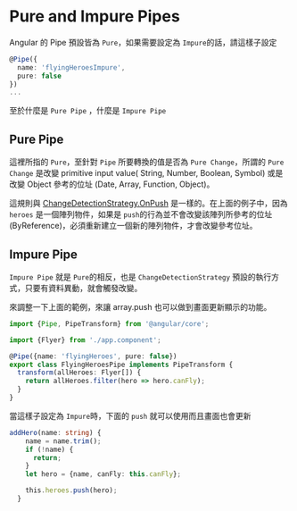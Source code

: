 # Pure and Impure Pipes

Angular 的 Pipe 預設皆為 `Pure`，如果需要設定為 `Impure`的話，請這樣子設定

```typescript
@Pipe({
  name: 'flyingHeroesImpure',
  pure: false
})
...
```

至於什麼是 `Pure Pipe` ，什麼是 `Impure Pipe`

## Pure Pipe

這裡所指的 `Pure`，至針對 `Pipe` 所要轉換的值是否為 `Pure Change`，所謂的 `Pure Change` 是改變 primitive input value( String, Number, Boolean, Symbol) 或是改變  Object 參考的位址 (Date, Array, Function, Object)。

這規則與 [ChangeDetectionStrategy.OnPush](https://angular.io/docs/ts/latest/api/core/index/ChangeDetectionStrategy-enum.html) 是一樣的。在上面的例子中，因為 `heroes` 是一個陣列物件，如果是 `push`的行為並不會改變該陣列所參考的位址 (ByReference)，必須重新建立一個新的陣列物件，才會改變參考位址。



## Impure Pipe

`Impure Pipe` 就是 `Pure`的相反，也是 `ChangeDetectionStrategy` 預設的執行方式，只要有資料異動，就會觸發改變。

來調整一下上面的範例，來讓 array.push 也可以做到畫面更新顯示的功能。

```typescript
import {Pipe, PipeTransform} from '@angular/core';

import {Flyer} from './app.component';

@Pipe({name: 'flyingHeroes', pure: false})
export class FlyingHeroesPipe implements PipeTransform {
  transform(allHeroes: Flyer[]) {
    return allHeroes.filter(hero => hero.canFly);
  }
}
```

當這樣子設定為 `Impure`時，下面的 `push` 就可以使用而且畫面也會更新

```typescript
addHero(name: string) {
    name = name.trim();
    if (!name) {
      return;
    }
    let hero = {name, canFly: this.canFly};

    this.heroes.push(hero); 
  }
  
```

# 